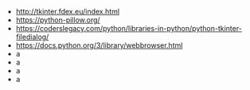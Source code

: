 - http://tkinter.fdex.eu/index.html
- https://python-pillow.org/
- https://coderslegacy.com/python/libraries-in-python/python-tkinter-filedialog/
- https://docs.python.org/3/library/webbrowser.html
- a
- a
- a
- a
